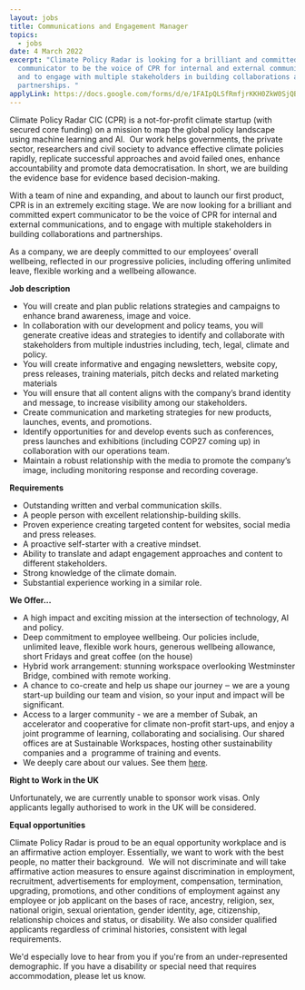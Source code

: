 ```yaml
---
layout: jobs
title: Communications and Engagement Manager
topics:
  - jobs
date: 4 March 2022
excerpt: "Climate Policy Radar is looking for a brilliant and committed expert
  communicator to be the voice of CPR for internal and external communications,
  and to engage with multiple stakeholders in building collaborations and
  partnerships. "
applyLink: https://docs.google.com/forms/d/e/1FAIpQLSfRmfjrKKH0ZkW0SjQBclZ3yRsCtK1OxW3cg34qaSXtl1WNKw/viewform?usp=sf_link
---
```

<!--StartFragment-->

Climate Policy Radar CIC (CPR) is a not-for-profit climate startup (with secured core funding) on a mission to map the global policy landscape using machine learning and AI.  Our work helps governments, the private sector, researchers and civil society to advance effective climate policies rapidly, replicate successful approaches and avoid failed ones, enhance accountability and promote data democratisation. In short, we are building the evidence base for evidence based decision-making. 

With a team of nine and expanding, and about to launch our first product, CPR is in an extremely exciting stage. We are now looking for a brilliant and committed expert communicator to be the voice of CPR for internal and external communications, and to engage with multiple stakeholders in building collaborations and partnerships. 

As a company, we are deeply committed to our employees’ overall wellbeing, reflected in our progressive policies, including offering unlimited leave, flexible working and a wellbeing allowance. 

**Job description**

* You will create and plan public relations strategies and campaigns to enhance brand awareness, image and voice.
* In collaboration with our development and policy teams, you will generate creative ideas and strategies to identify and collaborate with stakeholders from multiple industries including, tech, legal, climate and policy. 
* You will create informative and engaging newsletters, website copy, press releases, training materials, pitch decks and related marketing materials
* You will ensure that all content aligns with the company’s brand identity and message, to increase visibility among our stakeholders.
* Create communication and marketing strategies for new products, launches, events, and promotions.
* Identify opportunities for and develop events such as conferences, press launches and exhibitions (including COP27 coming up) in collaboration with our operations team.
* Maintain a robust relationship with the media to promote the company’s image, including monitoring response and recording coverage.

**Requirements**

* Outstanding written and verbal communication skills.
* A people person with excellent relationship-building skills.
* Proven experience creating targeted content for websites, social media and press releases.
* A proactive self-starter with a creative mindset.
* Ability to translate and adapt engagement approaches and content to different stakeholders.
* Strong knowledge of the climate domain.
* Substantial experience working in a similar role.

**We Offer...**

* A high impact and exciting mission at the intersection of technology, AI and policy. 
* Deep commitment to employee wellbeing. Our policies include, unlimited leave, flexible work hours, generous wellbeing allowance, short Fridays and great coffee (on the house)
* Hybrid work arrangement: stunning workspace overlooking Westminster Bridge, combined with remote working.
* A chance to co-create and help us shape our journey ‒ we are a young start-up building our team and vision, so your input and impact will be significant.
* Access to a larger community - we are a member of Subak, an accelerator and cooperative for climate non-profit start-ups, and enjoy a joint programme of learning, collaborating and socialising. Our shared offices are at Sustainable Workspaces, hosting other sustainability companies and a  programme of training and events. 
* We deeply care about our values. See them [here](https://climatepolicyradar.org/about#values).

**Right to Work in the UK**

Unfortunately, we are currently unable to sponsor work visas. Only applicants legally authorised to work in the UK will be considered.

**Equal opportunities**

Climate Policy Radar is proud to be an equal opportunity workplace and is an affirmative action employer. Essentially, we want to work with the best people, no matter their background.  We will not discriminate and will take affirmative action measures to ensure against discrimination in employment, recruitment, advertisements for employment, compensation, termination, upgrading, promotions, and other conditions of employment against any employee or job applicant on the bases of race, ancestry, religion, sex, national origin, sexual orientation, gender identity, age, citizenship, relationship choices and status, or disability. We also consider qualified applicants regardless of criminal histories, consistent with legal requirements. 

We'd especially love to hear from you if you're from an under-represented demographic. If you have a disability or special need that requires accommodation, please let us know. 

<!--EndFragment-->
